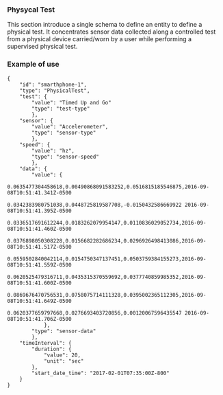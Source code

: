 ### Physycal Test

This section introduce a single schema to define an entity to define a physical test. It concentrates sensor data collected along a controlled test from a physical device carried/worn by a user while performing a supervised physical test.

### Example of use
```
{
    "id": "smarthphone-1",
    "type": "PhysicalTest",
    "test": {
        "value": "Timed Up and Go"
        "type": "test-type"
        },
    "sensor": {
        "value": "Accelerometer",
        "type": "sensor-type"
        },
    "speed": {
        "value": "hz",
        "type": "sensor-speed"
        },
    "data": {
        "value": { 
                0.0635477304458618,0.00490868091583252,0.0516815185546875,2016-09-08T10:51:41.341Z-0500
                0.0342383980751038,0.0448725819587708,-0.0150432586669922 2016-09-08T10:51:41.395Z-0500
                0.0336517691612244,0.0183262079954147,0.0110836029052734,2016-09-08T10:51:41.460Z-0500
                0.0376898050308228,0.0156682282686234,0.0296926498413086,2016-09-08T10:51:41.517Z-0500
                0.0559502840042114,0.0154750347137451,0.0503759384155273,2016-09-08T10:51:41.559Z-0500
                0.0620525479316711,0.0435315370559692,0.0377740859985352,2016-09-08T10:51:41.600Z-0500
                0.0869676470756531,0.0758075714111328,0.0395002365112305,2016-09-08T10:51:41.649Z-0500
                0.0620377659797668,0.0276693403720856,0.00120067596435547 2016-09-08T10:51:41.706Z-0500
            },
        "type": "sensor-data"
        },
    "timeInterval": {
        "duration": {
            "value": 20,
            "unit": "sec"
        },
        "start_date_time": "2017-02-01T07:35:00Z-800"
    }
}
```

